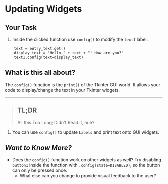 # Updating Widgets

## Your Task
1. Inside the clicked function use `config()` to modify the `text1` label.

```
    text = entry_text.get()
    display_text = "Hello," + text + "! How are you?"
    text1.config(text=display_text)
```

## What is this all about?
The `config()` function is the `print()` of the Tkinter GUI world. It allows your code to display/change the text in your Tkinter widgets.

***
>## TL;DR
>All this Too Long; Didn't Read it, huh?
1. You can use `config()` to update `Labels` and print text onto GUI widgets.

## _Want to Know More?_
- Does the `config()` function work on other widgets as well? Try disabling `button1` inside the function with `.config(state=DISABLED)`, so the button can only be pressed once.
    - What else can you change to provide visual feedback to the user?
